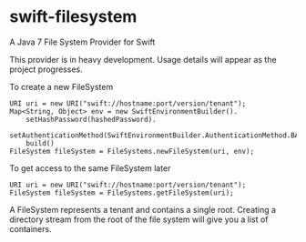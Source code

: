swift-filesystem
================

A Java 7 File System Provider for Swift

This provider is in heavy development. Usage details will appear as the project progresses.

To create a new FileSystem

    URI uri = new URI("swift://hostname:port/version/tenant");
    Map<String, Object> env = new SwiftEnvironmentBuilder().
        setHashPassword(hashedPassword).
        setAuthenticationMethod(SwiftEnvironmentBuilder.AuthenticationMethod.BASIC).
        build()
    FileSystem fileSystem = FileSystems.newFileSystem(uri, env);
  
To get access to the same FileSystem later

    URI uri = new URI("swift://hostname:port/version/tenant");
    FileSystem fileSystem = FileSystems.getFileSystem(uri);
  
A FileSystem represents a tenant and contains a single root. Creating a directory stream from the root of the file
system will give you a list of containers.



